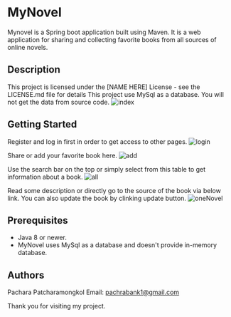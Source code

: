 # MyNovel
Mynovel is a Spring boot application built using Maven.
It is a web application for sharing and collecting favorite books from all sources of online novels.

## Description
This project is licensed under the [NAME HERE] License - see the LICENSE.md file for details
This project use MySql as a database. You will not get the data from source code.
![index](https://user-images.githubusercontent.com/75736525/122552715-d7269580-d060-11eb-9003-7cfb5e7a84d0.PNG)

## Getting Started
Register and log in first in order to get access to other pages.
![login](https://user-images.githubusercontent.com/75736525/122548540-b1e35880-d05b-11eb-936d-42156bc8c6a6.PNG)

Share or add your favorite book here.
![add](https://user-images.githubusercontent.com/75736525/122548627-ccb5cd00-d05b-11eb-9524-47caef7cf2a7.PNG)

Use the search bar on the top or simply select from this table to get information about a book.
![all](https://user-images.githubusercontent.com/75736525/122548795-ff5fc580-d05b-11eb-9435-3869a768b5f2.PNG)

Read some description or directly go to the source of the book via below link. You can also update the book by clinking update button.
![oneNovel](https://user-images.githubusercontent.com/75736525/122549121-5796c780-d05c-11eb-9182-6b187177aab8.PNG)

## Prerequisites
* Java 8 or newer.
* MyNovel uses MySql as a database and doesn't provide in-memory database.

## Authors
Pachara Patcharamongkol
Email: pachrabank1@gmail.com

Thank you for visiting my project.
